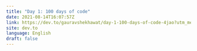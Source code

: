 ```yaml
---
title: "Day 1: 100 days of code"
date: 2021-08-14T16:07:57Z
link: https://dev.to/gauravshekhawat/day-1-100-days-of-code-4jao?utm_medium=RSS&utm_source=news.12bit.vn
site: dev.to
language: English
draft: false
---
```

